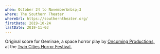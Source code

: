 ```yaml
---
when: October 24 to November&nbsp;3
where: The Southern Theater
whereUrl: https://southerntheater.org/
firstDate: 2019-10-24
lastDate: 2019-11-03
---
```


Original score for Geminae, a space horror play
by [Oncoming Productions,][oncoming]
at the [Twin Cities Horror Festival.][tchf]

[oncoming]: https://oncomingproductions.com
[tchf]: https://www.tchorrorfestival.com
